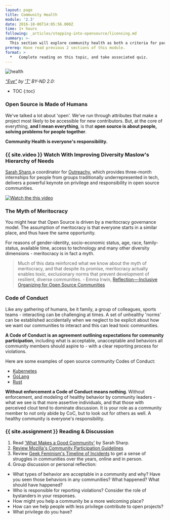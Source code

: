 ```yaml
---
layout: page
title: Community Health
module: '2.3'
date: 2016-10-06T14:05:56.000Z
time: 1+ hours
following: _articles/stepping-into-opensource/licensing.md
summary: >-
  This section will explore community health as both a criteria for particpation in open source and a responsiblity.
prereq: Have read previous 2 sections of this module.
format: >
  *   Complete reading on this topic, and take associated quiz.
---
```


![health]({{site.baseurl}}/img/eye.jpg)

*[“Eye”](https://www.flickr.com/photos/photographerpandora/4112929320/in/photolist-7grQAu-vUMvA-8BzEt-54r8u7-5rxgms-a7GmXV-9EaNmv-hxdQ7M-f5QY4G-2VUE9z-5k3UNE-czFff-g89nw-49nX6x-7yd83D-dckoPr-bWUi9Y-4B8Hb9-5mqKaZ-ajU5TJ-7yP1jk-2jgxcZ-5321Wj-4xAWRX-iffras-6w2XmH-8fcVQs-yPXMC-xmkeP-6YVM9J-aNCFPV-ewcteu-9HYNCh-4HZ91r-4UyYZ-qo7GD-9jmUzB-3wRCrs-4PgAB5-6XgLa2-cXsoVf-bnEpub-2p4pFU-yHNoM-nnmCRM-85AzsG-DXjGG-5RWoeK-nhkPYB-8UyfGE) by ['T'](https://www.flickr.com/photos/photographerpandora/) BY-ND 2.0:*

* TOC
{:toc}

### Open Source is Made of Humans

We've talked a lot about 'open'. We've run through attributes that make a project most likely to be accessible for new contributors.  But, at the core of everything, **and I mean everything**, is that **open source is about people, solving problems for people together**.

**Community Health is everyone's responsibility.**

### {{ site.video }} Watch With Improving Diversity Maslow's Hierarchy of Needs

[Sarah Sharp](http://sarah.thesharps.us/),a coordinator for [Outreachy](https://www.outreachy.org/), which provides three-month internships for people from groups traditionally underrepresented in tech, delivers a powerful keynote on privilege and responsibility in open source communities.

[![Watch the this video](https://img.youtube.com/vi/ZCvK_7FagGE/0.jpg)](https://www.youtube.com/watch?v=ZCvK_7FagGE=136s)

### The Myth of Meritocracy

You might hear that Open Source is driven by a meritocracy governance model.  The assumption of meritocracy is that everyone starts in a similar place, and thus have the same opportunity.

For reasons of gender-identity, socio-economic status, age, race, family-status, available time, access to technology and many other diversity dimensions -  meritocracy is in fact a myth.

> Much of this data reinforced what we know about the myth of meritocracy, and that despite its promise, meritocracy actually enables toxic, exclusionary norms that prevent development of resilient, diverse communities. - Emma Irwin, [Reflection — Inclusive Organizing for Open Source Communities](https://medium.com/mozilla-open-innovation/reflection-inclusive-organizing-for-open-source-communities-9c44f0b689c1)

### Code of Conduct

Like any gathering of humans, be it family, a group of colleagues, sports teams - interacting can be challenging at times. A set of unhealthy 'norms' can be established accidentally when we neglect to be explicit about how we want our communities to interact and this can lead toxic communities.

**A Code of Conduct is an agreement outlining expectations for community participation**, including what is acceptable, unacceptable and behaviors all community members should aspire to - with a clear reporting process for violations.

Here are some examples of open source community Codes of Conduct:

* [Kubernetes](https://github.com/cncf/foundation/blob/master/code-of-conduct.md)
* [GoLang](https://golang.org/conduct)
* [Rust](https://www.rust-lang.org/en-US/conduct.html)

**Without enforcement a Code of Conduct means nothing**.  Without enforcement, and modeling of healthy behavior by community leaders -  what we see is that more assertive individuals, and that those with perceived clout tend to dominate discussion. It is your role as a community member to not only abide by CoC, but to look out for others as well.  A healthy community is everyone's responsibility.

### {{ site.assignment }} Reading & Discussion

1. Read ['What Makes a Good Community'](http://sarah.thesharps.us/2015/10/06/what-makes-a-good-community/) by Sarah Sharp.
2. [Review Mozilla's Community Participation Guidelines](https://www.mozilla.org/en-US/about/governance/policies/participation/)
3. Review [Geek Feminism's Timeline of Incidents](http://geekfeminism.wikia.com/wiki/Timeline_of_incidents) to get a sense of struggles in communities over the years, online and in person.
4. Group discussion or personal reflection:
  * What types of behavior are acceptable in a community and why?   Have you seen those behaviors in any communities?  What happened?  What should have happened?
  * Who is responsible for reporting violations? Consider the role of bystanders in your responses.
  * How might you help a community be a more welcoming place?
  * How can we help people with less privilege contribute to open projects?
  * What privilege do you have?
